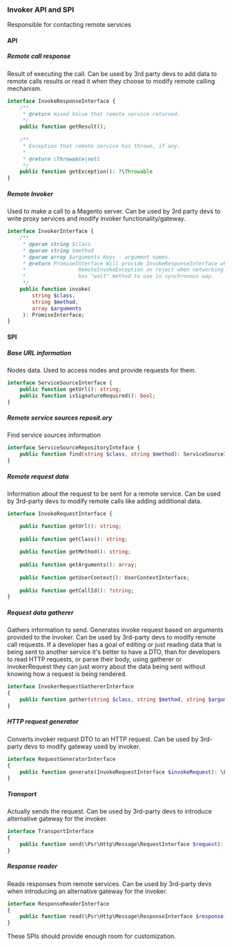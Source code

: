 ### Invoker API and SPI
Responsible for contacting remote services
#### API
##### Remote call response
Result of executing the call.
Can be used by 3rd party devs to add data to remote calls results or read it when they choose to modify
remote calling mechanism.
```php
interface InvokeResponseInterface {
    /**
     * @return mixed Value that remote service returned.
     */
    public function getResult();
    
    /**
     * Exception that remote service has thrown, if any.
     *
     * @return \Throwable|null
     */
    public function getException(): ?\Throwable
}
```
##### Remote Invoker
Used to make a call to a Magento server.
Can be used by 3rd party devs to write proxy services and modify invoker functionality/gateway.
```php
interface InvokerInterface {
    /**
     * @param string $class
     * @param string $method
     * @param array $arguments Keys - argument names.
     * @return PromiseInterface Will provide InvokeResponseInterface when resolved,
     *                 RemoteInvokeException on reject when networking fails,
     *                 has "wait" method to use in synchronous way.
     */
    public function invoke(
        string $class,
        string $method,
        array $arguments
     ): PromiseInterface;
}
```
 
#### SPI
##### Base URL information
Nodes data.
Used to access nodes and provide requests for them.
```php
interface ServiceSourceInterface {
    public function getUrl(): string;
    public function isSignatureRequired(): bool;
}
```
##### Remote service sources reposit.ory
Find service sources information
```php
interface ServiceSourceRepositoryInteface {
    public function find(string $class, string $method): ServiceSourceInterface;
}
```
##### Remote request data
Information about the request to be sent for a remote service.
Can be used by 3rd-party devs to modify remote calls like adding additional data.
```php
interface InvokeRequestInterface {

    public function getUrl(): string;
    
    public function getClass(): string;
    
    public function getMethod(): string;
    
    public function getArguments(): array;
    
    public function getUserContext(): UserContextInterface;
    
    public function getCallId(): ?string;
}
```
##### Request data gatherer
Gathers information to send.
Generates invoke request based on arguments provided to the invoker.
Can be used by 3rd-party devs to modify remote call requests.
If a developer has a goal of editing or just reading data that is being sent to another service it's better to have a
DTO, than for developers to read HTTP requests, or parse their body, using gatherer or invokerRequest they can just
worry about the data being sent without knowing how a request is being rendered.
```php
interface InvokerRequestGathererInterface
{
    public function gather(string $class, string $method, string $arguments): InvokeRequestInterface;
}
```
##### HTTP request generator
Converts invoker request DTO to an HTTP request.
Can be used by 3rd-party devs to modify gateway used by invoker.
```php
interface RequestGeneratorInterface
{
    public function generate(InvokeRequestInterface $invokeRequest): \Psr\Http\Message\RequestInterface;
}
```
##### Transport
Actually sends the request.
Can be used by 3rd-party devs to introduce alternative gateway for the invoker.
```php
interface TransportInterface
{
    public function send(\Psr\Http\Message\RequestInterface $request): PromiseInterface;
}
```
##### Response reader
Reads responses from remote services.
Can be used by 3rd-party devs when introducing an alternative gateway for the invoker.
```php
interface ResponseReaderInterface
{
    public function read(\Psr\Http\Message\ResponseInterface $response): InvokeResponseInterface;
}
```
 
 
These SPIs should provide enough room for customization.